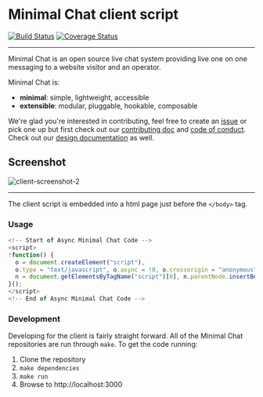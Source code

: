 # Minimal Chat client script

[![Build Status](https://travis-ci.org/minimalchat/client.svg?branch=master)](https://travis-ci.org/minimalchat/client)
[![Coverage Status](https://coveralls.io/repos/github/minimalchat/client/badge.svg?branch=master)](https://coveralls.io/github/minimalchat/client?branch=master)

---

Minimal Chat is an open source live chat system providing live one on one messaging to a website visitor and an operator.

Minimal Chat is:
-   **minimal**: simple, lightweight, accessible
-   **extensible**: modular, pluggable, hookable, composable

We're glad you're interested in contributing, feel free to create an [issue](https://github.com/minimalchat/client/issues/new) or pick one up but first check out our [contributing doc](https://github.com/minimalchat/client/blob/master/CONTRIBUTING.md) and [code of conduct](https://github.com/minimalchat/client/blob/master/CODE_OF_CONDUCT.md). Check out our [design documentation](https://github.com/minimalchat/client/wiki/Design-Documentation) as well.

Screenshot
---
![client-screenshot-2](https://user-images.githubusercontent.com/563301/32126537-35036eb6-bb3f-11e7-9c33-a1f9fa602601.png)



---

The client script is embedded into a html page just before the `</body>` tag.

### Usage

```javascript
<!-- Start of Async Minimal Chat Code -->
<script>
!function() {
  o = document.createElement("script"),
  o.type = "text/javascript", o.async = !0, o.crossorigin = "anonymous", o.src = "/mnml-0.2.0.min.js",
  n = document.getElementsByTagName("script")[0], n.parentNode.insertBefore(o, n);
}();
</script>
<!-- End of Async Minimal Chat Code -->
```

### Development

Developing for the client is fairly straight forward. All of the Minimal Chat repositories are run through `make`. To get the code running:

1.  Clone the repository
2.  `make dependencies`
3.  `make run`
4.  Browse to http://localhost:3000
